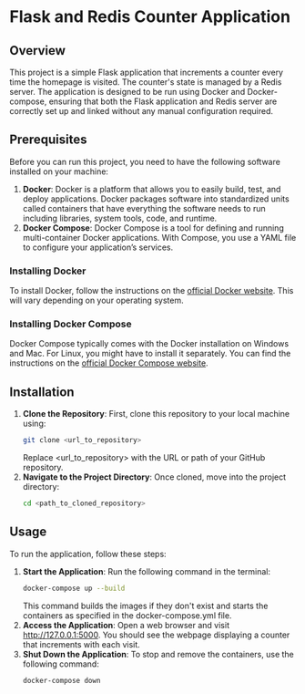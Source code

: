 # Flask and Redis Counter Application

## Overview
This project is a simple Flask application that increments a counter every time the homepage is visited. The counter's state is managed by a Redis server. The application is designed to be run using Docker and Docker-compose, ensuring that both the Flask application and Redis server are correctly set up and linked without any manual configuration required.

## Prerequisites
Before you can run this project, you need to have the following software installed on your machine:

1. **Docker**: Docker is a platform that allows you to easily build, test, and deploy applications. Docker packages software into standardized units called containers that have everything the software needs to run including libraries, system tools, code, and runtime.
2. **Docker Compose**: Docker Compose is a tool for defining and running multi-container Docker applications. With Compose, you use a YAML file to configure your application’s services.

### Installing Docker
To install Docker, follow the instructions on the [official Docker website](https://docs.docker.com/get-docker/). This will vary depending on your operating system.

### Installing Docker Compose
Docker Compose typically comes with the Docker installation on Windows and Mac. For Linux, you might have to install it separately. You can find the instructions on the [official Docker Compose website](https://docs.docker.com/compose/install/).

## Installation
1. **Clone the Repository**: First, clone this repository to your local machine using:
   ```bash
   git clone <url_to_repository>
   ```
   Replace <url_to_repository> with the URL or path of your GitHub repository.
2. **Navigate to the Project Directory**: Once cloned, move into the project directory:
   ```bash
   cd <path_to_cloned_repository>
   ```

## Usage

To run the application, follow these steps:

1. **Start the Application**: Run the following command in the terminal:
   ```bash
   docker-compose up --build
   ```
   This command builds the images if they don't exist and starts the containers as specified in the docker-compose.yml file.
2. **Access the Application**: Open a web browser and visit http://127.0.0.1:5000. You should see the webpage displaying a counter that increments with each visit.
3. **Shut Down the Application**: To stop and remove the containers, use the following command:
   ```bash
   docker-compose down
   ```